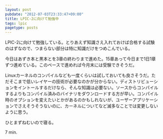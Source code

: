 ```yaml
---
layout: post
pubdate: "2012-07-03T23:33:47+09:00"
title: LPIC-2に向けて勉強中
tags: lpic
pagetype: posts
---
```

LPIC-2に向けて勉強している。とりあえず知識さえ入れておけば合格する試験のはずなので、つまらない部分は特に知識だけをつめこんでいる。

今日はあずき本と黒本とを3章の終わりまで進めた。15章あって今日まで1日1章ずつ進めている。このペースで進めれば今月末には受験できそうだ。

Linuxカーネルのコンパイルなども一度くらいは試しておいても良さそうだ。ただそこまで低いレイヤーの技術が必要なのかが分からない。ディストリビューションをイントールするだけなら、そんな知識は必要ない。ソースからコンパイルするよりもコンパイル済みのバイナリをダウンロードする方が早い。コンパイル時のオプションを変えたいとかがあるのかもしれないが、ユーザーアプリケーションでさえそうそうないのに、カーネルについてなど滅多なことでは変更しないように思う。

ひとまずねむいので寝る。

7 min.
